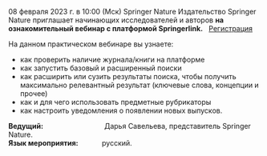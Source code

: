 08 февраля 2023 г. в 10:00 (Мск) Springer Nature Издательство Springer Nature приглашает начинающих исследователей и авторов **на ознакомительный вебинар с платформой Springerlink.**   [Регистрация](https://us04web.zoom.us/meeting/register/tZIsduuvpjMjH9XcVKAvleprcI9Ru67-xdyw#/registration)

На данном практическом вебинаре вы узнаете:
*   как проверить наличие журнала/книги на платформе
*   как запустить базовый и расширенный поиски
*   как расширить или сузить результаты поиска, чтобы получить максимально релевантный результат (ключевые слова, концепции и прочее)
*   как и для чего использовать предметные рубрикаторы
*   как настроить уведомления о появлении новых выпусков.

**Ведущий:**                               Дарья Савельева, представитель Springer Nature.  
**Язык мероприятия:**            русский.
